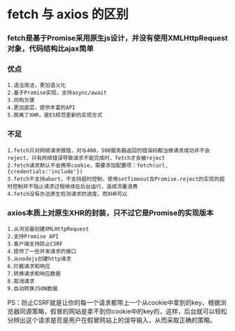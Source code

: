 

# fetch 与 axios 的区别

### fetch是基于Promise采用原生js设计，并没有使用XMLHttpRequest对象，代码结构比ajax简单
### 优点
```
1.语法简洁，更加语义化
2.基于Promise实现，支持async/await
3.同构方便
4.更加底层，提供丰富的API
5.脱离了XHR，是ES规范里新的实现方式
```
### 不足
```
1.fetch只对网络请求报错，对与400，500服务器返回的错误码都当做请求成功并不会reject，只有网络错误导致请求不能完成时，fetch才会被reject
2.fetch请求默认不会携带cookie，需要添加配置项：fetch(url,{credentials:'include'})
3.fetch不支持abort，不支持超时控制，使用setTimeout及Promise.reject的实现的超时控制并不阻止请求过程继续在后台运行，造成流量浪费
4.fetch没有办法原生检测请求的进度，而XHR可以
```
### axios本质上对原生XHR的封装，只不过它是Promise的实现版本
```
1.从浏览器创建XMLHttpRequest
2.支持Promise API
3.客户端支持防止CSRF
4.提供了一些并发请求的接口
5.从nodejs创建http请求
6.拦截请求和响应
7.转换请求和响应数据
8.取消请求
9.自动转换JSON数据
```
PS：防止CSRF就是让你的每一个请求都带上一个从cookie中拿到的key，根据浏览器同源策略，假冒的网站是拿不到你cookie中的key的，这样，后台就可以轻松分辨出这个请求是否是用户在假冒网站上的误导输入，从而采取正确的策略。

